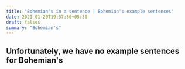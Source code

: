 ```yaml
---
title: "Bohemian's in a sentence | Bohemian's example sentences"
date: 2021-01-20T19:57:50+05:30
draft: falses
summary: "Bohemian's"
---
```

## Unfortunately, we have no example sentences for Bohemian's                 
